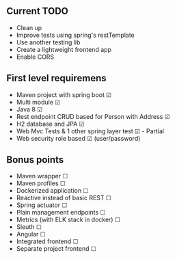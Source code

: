 ## Current TODO
- Clean up
- Improve tests using spring's restTemplate
- Use another testing lib 
- Create a lightweight frontend app
- Enable CORS

## First level requiremens
- Maven project with spring boot &#9745;
- Multi module &#9745;
- Java 8 &#9745;
- Rest endpoint CRUD based for Person with Address &#9745;
- H2 database and JPA &#9745;
- Web Mvc Tests & 1 other spring layer test &#9745; - Partial
- Web security role based &#9745; (user/password)

## Bonus points
- Maven wrapper &#9744; 
- Maven profiles &#9744; 
- Dockerized application &#9744; 
- Reactive instead of basic REST &#9744; 
- Spring actuator &#9744; 
- Plain management endpoints &#9744; 
- Metrics (with ELK stack in docker) &#9744; 
- Sleuth &#9744; 
- Angular &#9744; 
- Integrated frontend &#9744; 
- Separate project frontend &#9744; 
